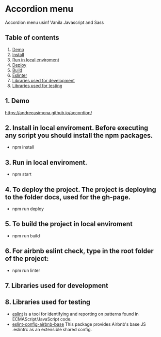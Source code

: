 # Accordion menu

Accordion menu usinf Vanila Javascript and Sass

## Table of contents
1. [ Demo ](#demo)
2. [ Install ](#install)
3. [ Run in local enviroment ](#run)
4. [ Deploy ](#deploy)
5. [ Build ](#build)
6. [ Eslinter ](#eslint)
7. [ Libraries used for development ](#librariesDevelopment)
8. [ Libraries used for testing ](#librariesTesting)

<a name="demo"></a>
## 1. Demo
   https://andreeasimona.github.io/accordion/

<a name="install"></a>
## 2. Install in local enviroment. Before executing any script you should install the npm packages.
   - npm install

<a name="run"></a>
## 3. Run in local enviroment.
   - npm start

<a name="deploy"></a>
## 4. To deploy the project. The project is deploying to the folder docs, used for the gh-page.
   - npm run deploy

<a name="build"></a>
## 5. To build the project in local enviroment
   - npm run build

<a name="eslint"></a>
## 6. For airbnb eslint check, type in the root folder of the project:
   - npm run linter

<a name="librariesDevelopment"></a>
## 7. Libraries used for development

<a name="librariesTesting"></a>
## 8. Libraries used for testing
   - [eslint](https://github.com/eslint/eslint) is a tool for identifying and reporting on patterns found in ECMAScript/JavaScript code.
   - [eslint-config-airbnb-base](https://github.com/airbnb/javascript) This package provides Airbnb's base JS .eslintrc as an extensible shared config.